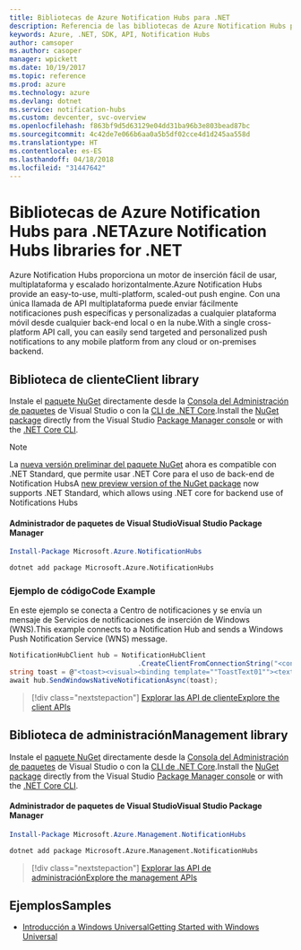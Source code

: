 ```yaml
---
title: Bibliotecas de Azure Notification Hubs para .NET
description: Referencia de las bibliotecas de Azure Notification Hubs para .NET
keywords: Azure, .NET, SDK, API, Notification Hubs
author: camsoper
ms.author: casoper
manager: wpickett
ms.date: 10/19/2017
ms.topic: reference
ms.prod: azure
ms.technology: azure
ms.devlang: dotnet
ms.service: notification-hubs
ms.custom: devcenter, svc-overview
ms.openlocfilehash: f863bf9d5d63129e04dd31ba96b3e803bead87bc
ms.sourcegitcommit: 4c42de7e066b6aa0a5b5df02cce4d1d245aa558d
ms.translationtype: HT
ms.contentlocale: es-ES
ms.lasthandoff: 04/18/2018
ms.locfileid: "31447642"
---
```

# <a name="azure-notification-hubs-libraries-for-net"></a><span data-ttu-id="76d82-104">Bibliotecas de Azure Notification Hubs para .NET</span><span class="sxs-lookup"><span data-stu-id="76d82-104">Azure Notification Hubs libraries for .NET</span></span>

<span data-ttu-id="76d82-105">Azure Notification Hubs proporciona un motor de inserción fácil de usar, multiplataforma y escalado horizontalmente.</span><span class="sxs-lookup"><span data-stu-id="76d82-105">Azure Notification Hubs provide an easy-to-use, multi-platform, scaled-out push engine.</span></span> <span data-ttu-id="76d82-106">Con una única llamada de API multiplataforma puede enviar fácilmente notificaciones push específicas y personalizadas a cualquier plataforma móvil desde cualquier back-end local o en la nube.</span><span class="sxs-lookup"><span data-stu-id="76d82-106">With a single cross-platform API call, you can easily send targeted and personalized push notifications to any mobile platform from any cloud or on-premises backend.</span></span>

## <a name="client-library"></a><span data-ttu-id="76d82-107">Biblioteca de cliente</span><span class="sxs-lookup"><span data-stu-id="76d82-107">Client library</span></span>

<span data-ttu-id="76d82-108">Instale el [paquete NuGet](https://www.nuget.org/packages/Microsoft.Azure.NotificationHubs) directamente desde la [Consola del Administración de paquetes][PackageManager] de Visual Studio o con la [CLI de .NET Core][DotNetCLI].</span><span class="sxs-lookup"><span data-stu-id="76d82-108">Install the [NuGet package](https://www.nuget.org/packages/Microsoft.Azure.NotificationHubs) directly from the Visual Studio [Package Manager console][PackageManager] or with the [.NET Core CLI][DotNetCLI].</span></span>

> [!NOTE]
> <span data-ttu-id="76d82-109">La [nueva versión preliminar del paquete NuGet](https://www.nuget.org/packages/Microsoft.Azure.NotificationHubs/2.0.0-preview1) ahora es compatible con .NET Standard, que permite usar .NET Core para el uso de back-end de Notification Hubs</span><span class="sxs-lookup"><span data-stu-id="76d82-109">A [new preview version of the NuGet package](https://www.nuget.org/packages/Microsoft.Azure.NotificationHubs/2.0.0-preview1) now supports .NET Standard, which allows using .NET core for backend use of Notifications Hubs</span></span>

#### <a name="visual-studio-package-manager"></a><span data-ttu-id="76d82-110">Administrador de paquetes de Visual Studio</span><span class="sxs-lookup"><span data-stu-id="76d82-110">Visual Studio Package Manager</span></span>

```powershell
Install-Package Microsoft.Azure.NotificationHubs
```

```bash
dotnet add package Microsoft.Azure.NotificationHubs
```

### <a name="code-example"></a><span data-ttu-id="76d82-111">Ejemplo de código</span><span class="sxs-lookup"><span data-stu-id="76d82-111">Code Example</span></span>

<span data-ttu-id="76d82-112">En este ejemplo se conecta a Centro de notificaciones y se envía un mensaje de Servicios de notificaciones de inserción de Windows (WNS).</span><span class="sxs-lookup"><span data-stu-id="76d82-112">This example connects to a Notification Hub and sends a Windows Push Notification Service (WNS) message.</span></span>

```csharp
NotificationHubClient hub = NotificationHubClient
                                .CreateClientFromConnectionString("<connection string with full access>", "<hub name>");
string toast = @"<toast><visual><binding template=""ToastText01""><text id=""1"">Hello from a .NET App!</text></binding></visual></toast>";
await hub.SendWindowsNativeNotificationAsync(toast);
```

> [!div class="nextstepaction"]
> [<span data-ttu-id="76d82-113">Explorar las API de cliente</span><span class="sxs-lookup"><span data-stu-id="76d82-113">Explore the client APIs</span></span>](/dotnet/api/overview/azure/notificationhubs/client)


## <a name="management-library"></a><span data-ttu-id="76d82-114">Biblioteca de administración</span><span class="sxs-lookup"><span data-stu-id="76d82-114">Management library</span></span>

<span data-ttu-id="76d82-115">Instale el [paquete NuGet](https://www.nuget.org/packages/Microsoft.Azure.Management.NotificationHubs) directamente desde la [Consola del Administración de paquetes][PackageManager] de Visual Studio o con la [CLI de .NET Core][DotNetCLI].</span><span class="sxs-lookup"><span data-stu-id="76d82-115">Install the [NuGet package](https://www.nuget.org/packages/Microsoft.Azure.Management.NotificationHubs) directly from the Visual Studio [Package Manager console][PackageManager] or with the [.NET Core CLI][DotNetCLI].</span></span>

#### <a name="visual-studio-package-manager"></a><span data-ttu-id="76d82-116">Administrador de paquetes de Visual Studio</span><span class="sxs-lookup"><span data-stu-id="76d82-116">Visual Studio Package Manager</span></span>

```powershell
Install-Package Microsoft.Azure.Management.NotificationHubs
```

```bash
dotnet add package Microsoft.Azure.Management.NotificationHubs
```

> [!div class="nextstepaction"]
> [<span data-ttu-id="76d82-117">Explorar las API de administración</span><span class="sxs-lookup"><span data-stu-id="76d82-117">Explore the management APIs</span></span>](/dotnet/api/overview/azure/notificationhubs/management)

## <a name="samples"></a><span data-ttu-id="76d82-118">Ejemplos</span><span class="sxs-lookup"><span data-stu-id="76d82-118">Samples</span></span>

- [<span data-ttu-id="76d82-119">Introducción a Windows Universal</span><span class="sxs-lookup"><span data-stu-id="76d82-119">Getting Started with Windows Universal</span></span>](https://github.com/Azure/azure-notificationhubs-samples/tree/master/dotnet/GetStartedWindowsUniversal)

[PackageManager]: https://docs.microsoft.com/nuget/tools/package-manager-console
[DotNetCLI]: https://docs.microsoft.com/dotnet/core/tools/dotnet-add-package
